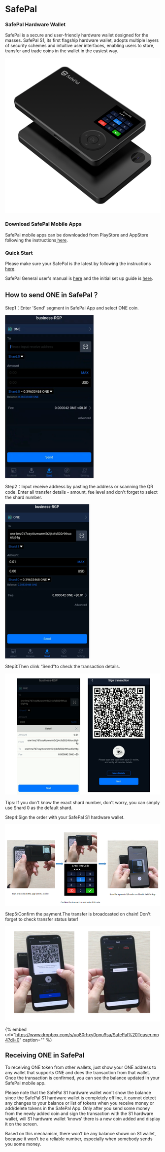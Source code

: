 # SafePal

### **SafePal Hardware Wallet**

SafePal is a secure and user-friendly hardware wallet designed for the masses. SafePal S1, its first flagship hardware wallet, adopts multiple layers of security schemes and intuitive user interfaces, enabling users to store, transfer and trade coins in the wallet in the easiest way.

![](../../../.gitbook/assets/product-pic-png.png)

### Download SafePal Mobile Apps

SafePal mobile apps can be downloaded from PlayStore and AppStore following the instructions[ here](https://safepal.io/download).

### Quick Start

Please make sure your SafePal is the latest by following the instructions [here](https://safepal.io/upgrade).

SafePal General user's manual is [here](https://docs.safepal.io/user-manual) and the initial set up guide is [here](https://docs.safepal.io/quick-start/set-up-your-safepal-wallet-within-3-minutes).

## How to send ONE in SafePal？

Step1：Enter 'Send' segment in SafePal App and select ONE coin.

![](../../../.gitbook/assets/1-1.png)

Step2：Input receive address by pasting the address or scanning the QR code. Enter all transfer details - amount, fee level and don't forget to select the shard number.

![](../../../.gitbook/assets/2.png)

Step3:Then clink “Send”to check the transaction details.

![](../../../.gitbook/assets/3.png)

Tips: If you don't know the exact shard number, don't worry, you can simply use Shard 0 as the default shard.

Step4:Sign the order with your SafePal S1 hardware wallet.

![](../../../.gitbook/assets/4-1.png)

Step5:Confirm the payment.The transfer is broadcasted on chain! Don't forget to check transfer status later!

![](../../../.gitbook/assets/5-1.png)

{% embed url="https://www.dropbox.com/s/uo80rhxy0pnu9sa/SafePal%20Teaser.mp4?dl=0" caption="" %}

## Receiving ONE in SafePal

To receiving ONE token from other wallets, just show your ONE address to any wallet that supports ONE and does the transaction from that wallet. Once the transaction is confirmed, you can see the balance updated in your SafePal mobile app.

Please note that the SafePal S1 hardware wallet won't show the balance since the SafePal S1 hardware wallet is completely offline, it cannot detect any changes to your balance or list of tokens when you receive money or add/delete tokens in the SafePal App. Only after you send some money from the newly added coin and sign the transaction with the S1 hardware wallet, will S1 hardware wallet ‘knows’ there is a new coin added and display it on the screen.

Based on this mechanism, there won’t be any balance shown on S1 wallet, because it won’t be a reliable number, especially when somebody sends you some money.

